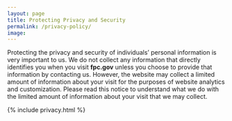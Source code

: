 ```yaml
---
layout: page
title: Protecting Privacy and Security
permalink: /privacy-policy/
image:
---
```

Protecting the privacy and security of individuals’ personal information is 
very important to us. We do not collect any information that directly 
identifies you when you visit <b>fpc.gov</b> unless you choose to provide 
that information by contacting us. However, the website may collect a 
limited amount of information about your visit for the purposes of website 
analytics and customization. Please read this notice to understand what we 
do with the limited amount of information about your visit that we may 
collect.

{% include privacy.html %}
